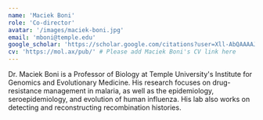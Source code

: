 ```yaml
---
name: 'Maciek Boni'
role: 'Co-director'
avatar: '/images/maciek-boni.jpg'
email: 'mboni@temple.edu'
google_scholar: 'https://scholar.google.com/citations?user=Xll-AbQAAAAJ'
cv: 'https://mol.ax/pub/' # Please add Maciek Boni's CV link here
---
```


Dr. Maciek Boni is a Professor of Biology at Temple University's Institute for Genomics and Evolutionary Medicine. His research focuses on drug-resistance management in malaria, as well as the epidemiology, seroepidemiology, and evolution of human influenza. His lab also works on detecting and reconstructing recombination histories.
